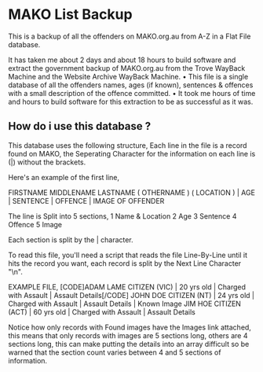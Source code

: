 # MAKO List Backup
This is a backup of all the offenders on MAKO.org.au from A-Z in a Flat File database.
   
It has taken me about 2 days and about 18 hours to build software and extract the government backup of MAKO.org.au from the Trove WayBack Machine and the Website Archive WayBack Machine.
• This file is a single database of all the offenders names, ages (if known), sentences & offences with a small description of the offence committed.
• It took me hours of time and hours to build software for this extraction to be as successful as it was.

## How do i use this database ?
This database uses the following structure,
Each line in the file is a record found on MAKO, the Seperating Character for the information on each line is (|) without the brackets.

Here's an example of the first line,   

FIRSTNAME MIDDLENAME LASTNAME ( OTHERNAME ) ( LOCATION ) | AGE | SENTENCE | OFFENCE | IMAGE OF OFFENDER

The line is Split into 5 sections,
1 Name & Location
2 Age
3 Sentence
4 Offence
5 Image

Each section is split by the | character.
 
To read this file, you'll need a script that reads the file Line-By-Line until it hits the record you want, each record is split by the Next Line Character "\n".
 

EXAMPLE FILE,
[CODE]ADAM LAME CITIZEN (VIC) | 20 yrs old | Charged with Assault | Assault Details[/CODE]
JOHN DOE CITIZEN (NT) | 24 yrs old | Charged with Assault | Assault Details | Known Image 
JIM HOE CITIZEN (ACT) | 60 yrs old | Charged with Assault | Assault Details

Notice how only records with Found images have the Images link attached, this means that only records with images are 5 sections long, others are 4 sections long,
this can make putting the details into an array difficult so be warned that the section count varies between 4 and 5 sections of information.



